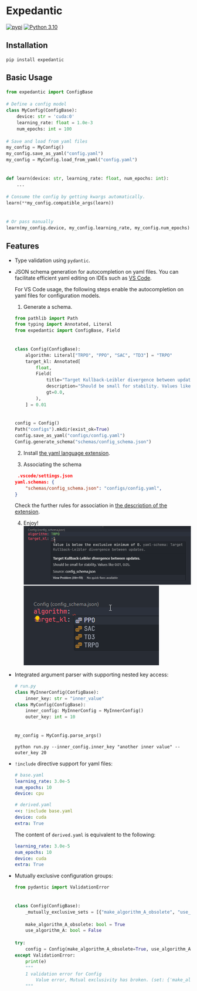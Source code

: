 # Expedantic

[![pypi](https://img.shields.io/pypi/v/expedantic.svg)](https://pypi.python.org/pypi/expedantic)
[![Python 3.10](https://img.shields.io/badge/python-3.10-blue.svg)](https://www.python.org/downloads/release/python-3100/)

## Installation

```
pip install expedantic
```

## Basic Usage

```python
from expedantic import ConfigBase

# Define a config model
class MyConfig(ConfigBase):
    device: str = 'cuda:0'
    learning_rate: float = 1.0e-3
    num_epochs: int = 100

# Save and load from yaml files
my_config = MyConfig()
my_config.save_as_yaml("config.yaml")
my_config = MyConfig.load_from_yaml("config.yaml")


def learn(device: str, learning_rate: float, num_epochs: int):
    ...

# Consume the config by getting kwargs automatically.
learn(**my_config.compatible_args(learn))


# Or pass manually
learn(my_config.device, my_config.learning_rate, my_config.num_epochs)
```


## Features

- Type validation using `pydantic`.

- JSON schema generation for autocompletion on yaml files.
    You can facilitate efficient yaml editing on IDEs such as [VS Code](https://code.visualstudio.com/).
    
    For VS Code usage, the following steps enable the autocompletion on yaml files for configuration models.

    1. Generate a schema.

    ```python
    from pathlib import Path
    from typing import Annotated, Literal
    from expedantic import ConfigBase, Field


    class Config(ConfigBase):
        algorithm: Literal["TRPO", "PPO", "SAC", "TD3"] = "TRPO"
        target_kl: Annotated[
            float,
            Field(
                title="Target Kullback-Leibler divergence between updates.",
                description="Should be small for stability. Values like 0.01, 0.05.",
                gt=0.0,
            ),
        ] = 0.01


    config = Config()
    Path("configs").mkdir(exist_ok=True)
    config.save_as_yaml("configs/config.yaml")
    Config.generate_schema("schemas/config_schema.json")
    ```

    2. Install [the yaml language extension](https://marketplace.visualstudio.com/items?itemName=redhat.vscode-yaml).

    3. Associating the schema
    ```json
     .vscode/settings.json
    yaml.schemas: {
        "schemas/config_schema.json": "configs/config.yaml",
    }
    ```
    Check the further rules for association in [the description of the extension](https://marketplace.visualstudio.com/items?itemName=redhat.vscode-yaml).

    4. Enjoy!
    ![description](imgs/expedantic_schema_description.png)
    ![autocompletion](imgs/expedantic_schema_autocompletion.png)



- Integrated argument parser with supporting nested key access:
    ```python
    # run.py
    class MyInnerConfig(ConfigBase):
        inner_key: str = "inner_value"
    class MyConfig(ConfigBase):
        inner_config: MyInnerConfig = MyInnerConfig()
        outer_key: int = 10


    my_config = MyConfig.parse_args()
    ```
    ```shell
    python run.py --inner_config.inner_key "another inner value" --outer_key 20
    ```

- `!include` directive support for yaml files:
    ```yaml
    # base.yaml
    learning_rate: 3.0e-5
    num_epochs: 10
    device: cpu
    ```
    ```yaml
    # derived.yaml
    <<: !include base.yaml
    device: cuda
    extra: True
    ```

    The content of `derived.yaml` is equivalent to the following:
    ```yaml
    learning_rate: 3.0e-5
    num_epochs: 10
    device: cuda
    extra: True
    ```

- Mutually exclusive configuration groups:

    ```python
    from pydantic import ValidationError


    class Config(ConfigBase):
        _mutually_exclusive_sets = [{"make_algorithm_A_obsolete", "use_algorithm_A"}]

        make_algorithm_A_obsolete: bool = True
        use_algorithm_A: bool = False

    try:
        config = Config(make_algorithm_A_obsolete=True, use_algorithm_A=True)
    except ValidationError:
        print(e)
        """
        1 validation error for Config
            Value error, Mutual exclusivity has broken. (set: {'make_algorithm_A_obsolete', 'use_algorithm_A'}) [type=value_error, input_value={'make_algorithm_A_obsolete': True, 'use_algorithm_A': True}, input_type=dict]
        """

    ```


